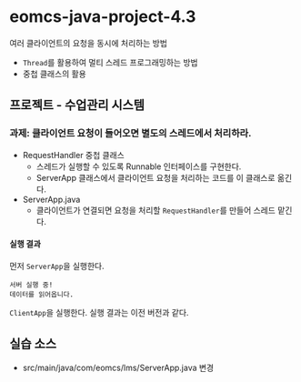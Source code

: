 # eomcs-java-project-4.3

여러 클라이언트의 요청을 동시에 처리하는 방법

- `Thread`를 활용하여 멀티 스레드 프로그래밍하는 방법
- 중첩 클래스의 활용

  
## 프로젝트 - 수업관리 시스템  

### 과제: 클라이언트 요청이 들어오면 별도의 스레드에서 처리하라.

- RequestHandler 중첩 클래스
    - 스레드가 실행할 수 있도록 Runnable 인터페이스를 구현한다.
    - ServerApp 클래스에서 클라이언트 요청을 처리하는 코드를 이 클래스로 옮긴다.
- ServerApp.java
    - 클라이언트가 연결되면 요청을 처리할 `RequestHandler`를 만들어 스레드 맡긴다.

#### 실행 결과

먼저 `ServerApp`을 실행한다.
```
서버 실행 중! 
데이터를 읽어옵니다.
```

`ClientApp`을 실행한다. 실행 결과는 이전 버전과 같다.


## 실습 소스

- src/main/java/com/eomcs/lms/ServerApp.java 변경
